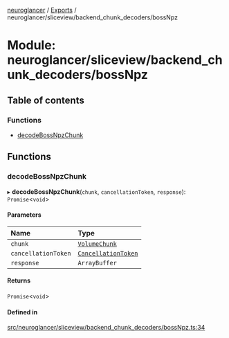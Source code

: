 [neuroglancer](../README.md) / [Exports](../modules.md) / neuroglancer/sliceview/backend\_chunk\_decoders/bossNpz

# Module: neuroglancer/sliceview/backend\_chunk\_decoders/bossNpz

## Table of contents

### Functions

- [decodeBossNpzChunk](neuroglancer_sliceview_backend_chunk_decoders_bossNpz.md#decodebossnpzchunk)

## Functions

### decodeBossNpzChunk

▸ **decodeBossNpzChunk**(`chunk`, `cancellationToken`, `response`): `Promise`<`void`\>

#### Parameters

| Name | Type |
| :------ | :------ |
| `chunk` | [`VolumeChunk`](../classes/neuroglancer_sliceview_volume_backend.VolumeChunk.md) |
| `cancellationToken` | [`CancellationToken`](../interfaces/neuroglancer_util_cancellation.CancellationToken.md) |
| `response` | `ArrayBuffer` |

#### Returns

`Promise`<`void`\>

#### Defined in

[src/neuroglancer/sliceview/backend_chunk_decoders/bossNpz.ts:34](https://github.com/ActiveBrainAtlas2/neuroglancer/blob/91617476/src/neuroglancer/sliceview/backend_chunk_decoders/bossNpz.ts#L34)
